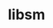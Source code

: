 ---
title: "libsm"
layout: cache
categories: [package, develop]
meta: {"compilers": ["gcc@=11.1.0", "gcc@=11.4.0", "gcc@=13.2.0", "gcc@=9.4.0", "oneapi@=2024.2.1"], "num_specs": 25, "num_specs_by_stack": {"data-vis-sdk": 5, "e4s": 5, "e4s-neoverse_v1": 1, "e4s-oneapi": 5, "e4s-power": 1, "e4s-rocm-external": 5, "gpu-tests": 3, "hep": 5, "ml-linux-x86_64-rocm": 5, "root": 25}, "oss": ["ubuntu20.04", "ubuntu22.04", "ubuntu24.04"], "platforms": ["linux"], "stacks": ["data-vis-sdk", "e4s", "e4s-neoverse_v1", "e4s-oneapi", "e4s-power", "e4s-rocm-external", "gpu-tests", "hep", "ml-linux-x86_64-rocm", "root"], "targets": ["neoverse_v1", "ppc64le", "x86_64_v3"], "versions": ["1.2.3", "1.2.4", "1.2.5"]}
spec_details: [{"compiler": "gcc@=9.4.0", "hash": "4cjitcde45w5ikmpvwbejllqlnd335r3", "os": "ubuntu20.04", "platform": "linux", "size": "-", "stacks": ["e4s-power", "root"], "tarball": "https://binaries.spack.io/develop/build_cache/linux-ubuntu20.04-ppc64le/gcc-9.4.0/libsm-1.2.4/linux-ubuntu20.04-ppc64le-gcc-9.4.0-libsm-1.2.4-4cjitcde45w5ikmpvwbejllqlnd335r3.spack", "target": "ppc64le", "variants": ["build_system=autotools"], "versions": ["1.2.4"]}, {"compiler": "gcc@=11.1.0", "hash": "opb223uiwhsybl7v3ndro45h2755jk3q", "os": "ubuntu20.04", "platform": "linux", "size": "-", "stacks": ["data-vis-sdk", "root"], "tarball": "https://binaries.spack.io/develop/build_cache/linux-ubuntu20.04-x86_64_v3/gcc-11.1.0/libsm-1.2.5/linux-ubuntu20.04-x86_64_v3-gcc-11.1.0-libsm-1.2.5-opb223uiwhsybl7v3ndro45h2755jk3q.spack", "target": "x86_64_v3", "variants": ["build_system=autotools"], "versions": ["1.2.5"]}, {"compiler": "gcc@=11.1.0", "hash": "q726oy5dqbo4g4rgzohodtuaj5jygzpd", "os": "ubuntu20.04", "platform": "linux", "size": "-", "stacks": ["data-vis-sdk", "root"], "tarball": "https://binaries.spack.io/develop/build_cache/linux-ubuntu20.04-x86_64_v3/gcc-11.1.0/libsm-1.2.4/linux-ubuntu20.04-x86_64_v3-gcc-11.1.0-libsm-1.2.4-q726oy5dqbo4g4rgzohodtuaj5jygzpd.spack", "target": "x86_64_v3", "variants": ["build_system=autotools"], "versions": ["1.2.4"]}, {"compiler": "gcc@=11.1.0", "hash": "pb5lrgughuc56omtssf4r2znsujytxnf", "os": "ubuntu20.04", "platform": "linux", "size": "-", "stacks": ["data-vis-sdk", "root"], "tarball": "https://binaries.spack.io/develop/build_cache/linux-ubuntu20.04-x86_64_v3/gcc-11.1.0/libsm-1.2.5/linux-ubuntu20.04-x86_64_v3-gcc-11.1.0-libsm-1.2.5-pb5lrgughuc56omtssf4r2znsujytxnf.spack", "target": "x86_64_v3", "variants": ["build_system=autotools"], "versions": ["1.2.5"]}, {"compiler": "gcc@=11.1.0", "hash": "4ckiv53t537it3ixmsdb7pkktbfkhpsi", "os": "ubuntu20.04", "platform": "linux", "size": "-", "stacks": ["data-vis-sdk", "root"], "tarball": "https://binaries.spack.io/develop/build_cache/linux-ubuntu20.04-x86_64_v3/gcc-11.1.0/libsm-1.2.5/linux-ubuntu20.04-x86_64_v3-gcc-11.1.0-libsm-1.2.5-4ckiv53t537it3ixmsdb7pkktbfkhpsi.spack", "target": "x86_64_v3", "variants": ["build_system=autotools"], "versions": ["1.2.5"]}, {"compiler": "gcc@=11.1.0", "hash": "uogg46nyxlg3mu6ovtbejj26yubufkkq", "os": "ubuntu20.04", "platform": "linux", "size": "-", "stacks": ["data-vis-sdk", "root"], "tarball": "https://binaries.spack.io/develop/build_cache/linux-ubuntu20.04-x86_64_v3/gcc-11.1.0/libsm-1.2.5/linux-ubuntu20.04-x86_64_v3-gcc-11.1.0-libsm-1.2.5-uogg46nyxlg3mu6ovtbejj26yubufkkq.spack", "target": "x86_64_v3", "variants": ["build_system=autotools"], "versions": ["1.2.5"]}, {"compiler": "gcc@=11.1.0", "hash": "bx42arn3qz64gtdurw3kmvjmt2u2wvj5", "os": "ubuntu20.04", "platform": "linux", "size": "-", "stacks": ["gpu-tests", "root"], "tarball": "https://binaries.spack.io/develop/build_cache/linux-ubuntu20.04-x86_64_v3/gcc-11.1.0/libsm-1.2.3/linux-ubuntu20.04-x86_64_v3-gcc-11.1.0-libsm-1.2.3-bx42arn3qz64gtdurw3kmvjmt2u2wvj5.spack", "target": "x86_64_v3", "variants": ["build_system=autotools"], "versions": ["1.2.3"]}, {"compiler": "gcc@=11.1.0", "hash": "xkywebeuwkhtcu3fno6uiq2k7h5gm7bp", "os": "ubuntu20.04", "platform": "linux", "size": "-", "stacks": ["gpu-tests", "root"], "tarball": "https://binaries.spack.io/develop/build_cache/linux-ubuntu20.04-x86_64_v3/gcc-11.1.0/libsm-1.2.3/linux-ubuntu20.04-x86_64_v3-gcc-11.1.0-libsm-1.2.3-xkywebeuwkhtcu3fno6uiq2k7h5gm7bp.spack", "target": "x86_64_v3", "variants": ["build_system=autotools"], "versions": ["1.2.3"]}, {"compiler": "gcc@=11.1.0", "hash": "p2inodoolubesrhpdb6cywkhiluvrhlf", "os": "ubuntu20.04", "platform": "linux", "size": "-", "stacks": ["gpu-tests", "root"], "tarball": "https://binaries.spack.io/develop/build_cache/linux-ubuntu20.04-x86_64_v3/gcc-11.1.0/libsm-1.2.3/linux-ubuntu20.04-x86_64_v3-gcc-11.1.0-libsm-1.2.3-p2inodoolubesrhpdb6cywkhiluvrhlf.spack", "target": "x86_64_v3", "variants": ["build_system=autotools"], "versions": ["1.2.3"]}, {"compiler": "gcc@=11.4.0", "hash": "f2c7cys4wpghqcstczlk7dpjtmc5ym7q", "os": "ubuntu22.04", "platform": "linux", "size": "-", "stacks": ["e4s-neoverse_v1", "root"], "tarball": "https://binaries.spack.io/develop/build_cache/linux-ubuntu22.04-neoverse_v1/gcc-11.4.0/libsm-1.2.4/linux-ubuntu22.04-neoverse_v1-gcc-11.4.0-libsm-1.2.4-f2c7cys4wpghqcstczlk7dpjtmc5ym7q.spack", "target": "neoverse_v1", "variants": ["build_system=autotools"], "versions": ["1.2.4"]}, {"compiler": "gcc@=11.4.0", "hash": "mk3u2xrvwthbnihjvtn75dwubdja4c2a", "os": "ubuntu22.04", "platform": "linux", "size": "-", "stacks": ["e4s", "e4s-rocm-external", "hep", "root"], "tarball": "https://binaries.spack.io/develop/build_cache/linux-ubuntu22.04-x86_64_v3/gcc-11.4.0/libsm-1.2.5/linux-ubuntu22.04-x86_64_v3-gcc-11.4.0-libsm-1.2.5-mk3u2xrvwthbnihjvtn75dwubdja4c2a.spack", "target": "x86_64_v3", "variants": ["build_system=autotools"], "versions": ["1.2.5"]}, {"compiler": "gcc@=11.4.0", "hash": "nwdrg7losi555622tgfsthcqpjwrfitv", "os": "ubuntu22.04", "platform": "linux", "size": "-", "stacks": ["e4s", "e4s-rocm-external", "hep", "root"], "tarball": "https://binaries.spack.io/develop/build_cache/linux-ubuntu22.04-x86_64_v3/gcc-11.4.0/libsm-1.2.5/linux-ubuntu22.04-x86_64_v3-gcc-11.4.0-libsm-1.2.5-nwdrg7losi555622tgfsthcqpjwrfitv.spack", "target": "x86_64_v3", "variants": ["build_system=autotools"], "versions": ["1.2.5"]}, {"compiler": "gcc@=11.4.0", "hash": "l6sn6vdrssu2cjjsc5enwsiey2kgeeoh", "os": "ubuntu22.04", "platform": "linux", "size": "-", "stacks": ["e4s", "e4s-rocm-external", "hep", "root"], "tarball": "https://binaries.spack.io/develop/build_cache/linux-ubuntu22.04-x86_64_v3/gcc-11.4.0/libsm-1.2.4/linux-ubuntu22.04-x86_64_v3-gcc-11.4.0-libsm-1.2.4-l6sn6vdrssu2cjjsc5enwsiey2kgeeoh.spack", "target": "x86_64_v3", "variants": ["build_system=autotools"], "versions": ["1.2.4"]}, {"compiler": "gcc@=11.4.0", "hash": "bnyryxvj4thvrasj5nca5irytfpn3iv3", "os": "ubuntu22.04", "platform": "linux", "size": "-", "stacks": ["e4s", "e4s-rocm-external", "hep", "root"], "tarball": "https://binaries.spack.io/develop/build_cache/linux-ubuntu22.04-x86_64_v3/gcc-11.4.0/libsm-1.2.5/linux-ubuntu22.04-x86_64_v3-gcc-11.4.0-libsm-1.2.5-bnyryxvj4thvrasj5nca5irytfpn3iv3.spack", "target": "x86_64_v3", "variants": ["build_system=autotools"], "versions": ["1.2.5"]}, {"compiler": "gcc@=11.4.0", "hash": "otnpqf5p6coljgavtu3rljefmfwvmlvo", "os": "ubuntu22.04", "platform": "linux", "size": "-", "stacks": ["e4s", "e4s-rocm-external", "hep", "root"], "tarball": "https://binaries.spack.io/develop/build_cache/linux-ubuntu22.04-x86_64_v3/gcc-11.4.0/libsm-1.2.5/linux-ubuntu22.04-x86_64_v3-gcc-11.4.0-libsm-1.2.5-otnpqf5p6coljgavtu3rljefmfwvmlvo.spack", "target": "x86_64_v3", "variants": ["build_system=autotools"], "versions": ["1.2.5"]}, {"compiler": "oneapi@=2024.2.1", "hash": "orimnc2g7dzjktyf77t3sqr74efr7fbt", "os": "ubuntu22.04", "platform": "linux", "size": "-", "stacks": ["e4s-oneapi", "root"], "tarball": "https://binaries.spack.io/develop/build_cache/linux-ubuntu22.04-x86_64_v3/oneapi-2024.2.1/libsm-1.2.5/linux-ubuntu22.04-x86_64_v3-oneapi-2024.2.1-libsm-1.2.5-orimnc2g7dzjktyf77t3sqr74efr7fbt.spack", "target": "x86_64_v3", "variants": ["build_system=autotools"], "versions": ["1.2.5"]}, {"compiler": "oneapi@=2024.2.1", "hash": "lzezla64lj4w7ciurvzyhg5as7hmnmqi", "os": "ubuntu22.04", "platform": "linux", "size": "-", "stacks": ["e4s-oneapi", "root"], "tarball": "https://binaries.spack.io/develop/build_cache/linux-ubuntu22.04-x86_64_v3/oneapi-2024.2.1/libsm-1.2.4/linux-ubuntu22.04-x86_64_v3-oneapi-2024.2.1-libsm-1.2.4-lzezla64lj4w7ciurvzyhg5as7hmnmqi.spack", "target": "x86_64_v3", "variants": ["build_system=autotools"], "versions": ["1.2.4"]}, {"compiler": "oneapi@=2024.2.1", "hash": "ku34dwvvrkpcem5zblqikbn3rwicahzt", "os": "ubuntu22.04", "platform": "linux", "size": "-", "stacks": ["e4s-oneapi", "root"], "tarball": "https://binaries.spack.io/develop/build_cache/linux-ubuntu22.04-x86_64_v3/oneapi-2024.2.1/libsm-1.2.5/linux-ubuntu22.04-x86_64_v3-oneapi-2024.2.1-libsm-1.2.5-ku34dwvvrkpcem5zblqikbn3rwicahzt.spack", "target": "x86_64_v3", "variants": ["build_system=autotools"], "versions": ["1.2.5"]}, {"compiler": "oneapi@=2024.2.1", "hash": "gyrnq3vozd7mi5zj3p5dcyqsogj3cx3j", "os": "ubuntu22.04", "platform": "linux", "size": "-", "stacks": ["e4s-oneapi", "root"], "tarball": "https://binaries.spack.io/develop/build_cache/linux-ubuntu22.04-x86_64_v3/oneapi-2024.2.1/libsm-1.2.5/linux-ubuntu22.04-x86_64_v3-oneapi-2024.2.1-libsm-1.2.5-gyrnq3vozd7mi5zj3p5dcyqsogj3cx3j.spack", "target": "x86_64_v3", "variants": ["build_system=autotools"], "versions": ["1.2.5"]}, {"compiler": "oneapi@=2024.2.1", "hash": "o2gdk4fyppmvi5ogxaq2gt5o44i4j3co", "os": "ubuntu22.04", "platform": "linux", "size": "-", "stacks": ["e4s-oneapi", "root"], "tarball": "https://binaries.spack.io/develop/build_cache/linux-ubuntu22.04-x86_64_v3/oneapi-2024.2.1/libsm-1.2.5/linux-ubuntu22.04-x86_64_v3-oneapi-2024.2.1-libsm-1.2.5-o2gdk4fyppmvi5ogxaq2gt5o44i4j3co.spack", "target": "x86_64_v3", "variants": ["build_system=autotools"], "versions": ["1.2.5"]}, {"compiler": "gcc@=13.2.0", "hash": "g3ol5eontpgk65q4lil5njwmobinrhpi", "os": "ubuntu24.04", "platform": "linux", "size": "-", "stacks": ["ml-linux-x86_64-rocm", "root"], "tarball": "https://binaries.spack.io/develop/build_cache/linux-ubuntu24.04-x86_64_v3/gcc-13.2.0/libsm-1.2.4/linux-ubuntu24.04-x86_64_v3-gcc-13.2.0-libsm-1.2.4-g3ol5eontpgk65q4lil5njwmobinrhpi.spack", "target": "x86_64_v3", "variants": ["build_system=autotools"], "versions": ["1.2.4"]}, {"compiler": "gcc@=13.2.0", "hash": "vrvqiisujxv344wer4hwcco5pj3friol", "os": "ubuntu24.04", "platform": "linux", "size": "-", "stacks": ["ml-linux-x86_64-rocm", "root"], "tarball": "https://binaries.spack.io/develop/build_cache/linux-ubuntu24.04-x86_64_v3/gcc-13.2.0/libsm-1.2.5/linux-ubuntu24.04-x86_64_v3-gcc-13.2.0-libsm-1.2.5-vrvqiisujxv344wer4hwcco5pj3friol.spack", "target": "x86_64_v3", "variants": ["build_system=autotools"], "versions": ["1.2.5"]}, {"compiler": "gcc@=13.2.0", "hash": "vyfcnkhwour3vaqtai4bxx2bcfkfmtfp", "os": "ubuntu24.04", "platform": "linux", "size": "-", "stacks": ["ml-linux-x86_64-rocm", "root"], "tarball": "https://binaries.spack.io/develop/build_cache/linux-ubuntu24.04-x86_64_v3/gcc-13.2.0/libsm-1.2.5/linux-ubuntu24.04-x86_64_v3-gcc-13.2.0-libsm-1.2.5-vyfcnkhwour3vaqtai4bxx2bcfkfmtfp.spack", "target": "x86_64_v3", "variants": ["build_system=autotools"], "versions": ["1.2.5"]}, {"compiler": "gcc@=13.2.0", "hash": "e45nlkzjsj7ftdf3evjorkj5e7ksen53", "os": "ubuntu24.04", "platform": "linux", "size": "-", "stacks": ["ml-linux-x86_64-rocm", "root"], "tarball": "https://binaries.spack.io/develop/build_cache/linux-ubuntu24.04-x86_64_v3/gcc-13.2.0/libsm-1.2.5/linux-ubuntu24.04-x86_64_v3-gcc-13.2.0-libsm-1.2.5-e45nlkzjsj7ftdf3evjorkj5e7ksen53.spack", "target": "x86_64_v3", "variants": ["build_system=autotools"], "versions": ["1.2.5"]}, {"compiler": "gcc@=13.2.0", "hash": "spdvfpdynhqa4ix6egg5bdnmjdlc3taw", "os": "ubuntu24.04", "platform": "linux", "size": "-", "stacks": ["ml-linux-x86_64-rocm", "root"], "tarball": "https://binaries.spack.io/develop/build_cache/linux-ubuntu24.04-x86_64_v3/gcc-13.2.0/libsm-1.2.5/linux-ubuntu24.04-x86_64_v3-gcc-13.2.0-libsm-1.2.5-spdvfpdynhqa4ix6egg5bdnmjdlc3taw.spack", "target": "x86_64_v3", "variants": ["build_system=autotools"], "versions": ["1.2.5"]}]
---